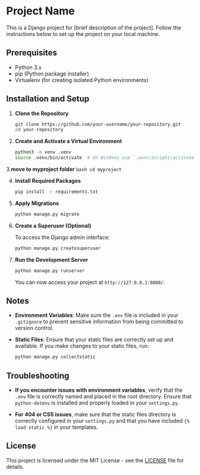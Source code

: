 # Project Name

This is a Django project for [brief description of the project]. Follow the instructions below to set up the project on your local machine.

## Prerequisites

- Python 3.x
- pip (Python package installer)
- Virtualenv (for creating isolated Python environments)

## Installation and Setup

1. **Clone the Repository**

    ```bash
    git clone https://github.com/your-username/your-repository.git
    cd your-repository
    ```

2. **Create and Activate a Virtual Environment**

    ```bash
    python3 -m venv .venv
    source .venv/bin/activate  # On Windows use `.venv\Scripts\activate`
    ```

3.**move to myproject folder**
    ```bash
    cd myproject
    ```

4. **Install Required Packages**

    ```bash
    pip install -r requirements.txt
    ```



5. **Apply Migrations**

    ```bash
    python manage.py migrate
    ```

6. **Create a Superuser (Optional)**

    To access the Django admin interface:

    ```bash
    python manage.py createsuperuser
    ```

7. **Run the Development Server**

    ```bash
    python manage.py runserver
    ```

    You can now access your project at `http://127.0.0.1:8000/`.

## Notes

- **Environment Variables**: Make sure the `.env` file is included in your `.gitignore` to prevent sensitive information from being committed to version control.
- **Static Files**: Ensure that your static files are correctly set up and available. If you make changes to your static files, run:

    ```bash
    python manage.py collectstatic
    ```

## Troubleshooting

- **If you encounter issues with environment variables**, verify that the `.env` file is correctly named and placed in the root directory. Ensure that `python-dotenv` is installed and properly loaded in your `settings.py`.

- **For 404 or CSS issues**, make sure that the static files directory is correctly configured in your `settings.py` and that you have included `{% load static %}` in your templates.

## License

This project is licensed under the MIT License - see the [LICENSE](LICENSE) file for details.
